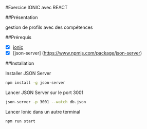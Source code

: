 #Exercice IONIC avec REACT

##Présentation

gestion de profils avec des compétences

##Prérequis

- [x] [ionic](https://ionicframework.com/)
- [x] [json-server] (https://www.npmjs.com/package/json-server)

##Installation

Installer JSON Server

```bash
npm install -g json-server
```

Lancer JSON Server sur le port 3001

```bash
json-server -p 3001 --watch db.json
```

Lancer Ionic dans un autre terminal

```bash
npm run start
```
